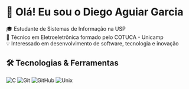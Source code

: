 # 👋 Olá! Eu sou o Diego Aguiar Garcia

🎓 Estudante de Sistemas de Informação na USP  
🔧 Técnico em Eletroeletrônica formado pelo COTUCA - Unicamp  
💡 Interessado em desenvolvimento de software, tecnologia e inovação  


## 🛠️ Tecnologias & Ferramentas
![C](https://img.shields.io/badge/-C-00599C?style=flat&logo=c&logoColor=white)
![Git](https://img.shields.io/badge/-Git-F05032?style=flat&logo=git&logoColor=white)
![GitHub](https://img.shields.io/badge/-GitHub-181717?style=flat&logo=github&logoColor=white)
![Unix](https://img.shields.io/badge/-Linux-FCC624?style=flat&logo=linux&logoColor=black)
